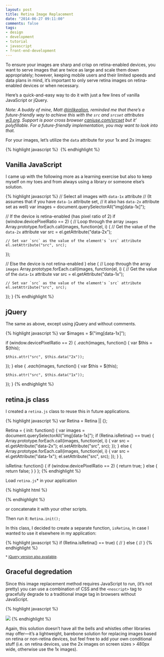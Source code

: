 ```yaml
---
layout: post
title: Retina Image Replacement
date: "2014-06-27 09:11:00"
comments: false
tags:
- design
- development
- tutorial
- javascript
- front-end-development
---
```


To ensure your images are sharp and crisp on retina-enabled devices, you want to serve images that are twice as large and scale them down appropriately; however, keeping mobile users and their limited speeds and data plans in mind, it’s important to only serve retina images on retina-enabled devices or when necessary.

Here’s a quick-and-easy way to do it with just a few lines of vanilla JavaScript or jQuery.

<!--more-->

*Note: A buddy of mine, Matt <a href="https://twitter.com/inlikealion" target="_blank">@inlikealion</a>, reminded me that there’s a future-friendly way to achieve this with the `src` and `srcset` attributes <a href="http://www.w3.org/html/wg/drafts/srcset/w3c-srcset/#additions-to-the-img-element" target="_blank">w3.org</a>. Support is poor cross browser <a href="http://caniuse.com/srcset" target="_blank">caniuse.com/srcset</a> but it’ polyfillable. For a future-friendly implementation, you may want to look into that.*

For your images, let’s utilize the `data` attribute for your 1x and 2x images:

{% highlight javascript %}
<img src=""
     data-1x="/images/photo.jpg"
     data-2x="/images/photo@2x.jpg">
{% endhighlight %}

## Vanilla JavaScript

I came up with the following more as a learning exercise but also to keep myself on my toes and from always using a library or someone else’s solution.

{% highlight javascript %}
// Select all images with `data-1x` attribute
// (It assumes that if you have `data-1x` attribute set,
//  it also has `data-2x` attribute set as well)
var images = document.querySelectorAll("img[data-1x]");
 
// If the device is retina-enabled (has pixel ratio of 2)
if (window.devicePixelRatio == 2) {
  // Loop through the array `images`
  Array.prototype.forEach.call(images, function(el, i) {
    // Get the value of the `data-2x` attribute
    var src = el.getAttribute("data-2x");
    
    // Set var `src` as the value of the element's `src` attribute
    el.setAttribute("src", src);
  });
 
// Else the device is not retina-enabled
} else {
  // Loop through the array `images`
  Array.prototype.forEach.call(images, function(el, i) {
    // Get the value of the `data-1x` attribute
    var src = el.getAttribute("data-1x");
 
    // Set var `src` as the value of the element's `src` attribute
    el.setAttribute("src", src);
  });
}
{% endhighlight %}

## jQuery

The same as above, except using jQuery and without comments.

{% highlight javascript %}
var $images = $("img[data-1x]");
 
if (window.devicePixelRatio == 2) {
  $.each($images, function() {
    var $this = $(this);
 
    $this.attr("src", $this.data("2x"));
  });
} else {
  $.each($images, function() {
    var $this = $(this);
 
    $this.attr("src", $this.data("1x"));
  });
}
{% endhighlight %}

## retina.js class

I created a `retina.js` class to reuse this in future applications.

{% highlight javascript %}
var Retina = Retina || {};
 
Retina = {
  init: function() {
    var images = document.querySelectorAll("img[data-1x]");
    if (Retina.isRetina() == true) {
      Array.prototype.forEach.call(images, function(el, i) {
        var src = el.getAttribute("data-2x");
        el.setAttribute("src", src);
      });
    } else {
      Array.prototype.forEach.call(images, function(el, i) {
        var src = el.getAttribute("data-1x");
        el.setAttribute("src", src);
      });
    }
  },
 
  isRetina: function() {
    if (window.devicePixelRatio == 2) {
      return true;
    } else {
      return false;
    }
  }
};
{% endhighlight %}

Load `retina.js`* in your application

{% highlight html %}
<script src="retina.js"></script>
{% endhighlight %}

or concatenate it with your other scripts.

Then run it: `Retina.init();`

In this class, I decided to create a separate function, `isRetina`, in case I wanted to use it elsewhere in my application:

{% highlight javascript %}
if (Retina.isRetina() == true) {
  //
} else {
  //
}
{% endhighlight %}

<small>* <a href="https://gist.github.com/jonsuh/25eecda57806ef0ee51f#file-retina-jquery-js" target="_blank">jQuery version also available</a>.</small>

## Graceful degredation

Since this image replacement method requires JavaScript to run, (it’s not pretty) you can use a combination of CSS and the `<noscript>` tag to gracefully degrade to a traditional image tag in browsers without JavaScript.

{% highlight javascript %}
<style>
  img.no-js {
    display: none;
  }
</style>
 
<img src=""
     data-1x="/images/photo.jpg"
     data-2x="/images/photo@2x.jpg"
     class="no-js">
<noscript>
  <img src="/images/photo.jpg">
</noscript>
{% endhighlight %}

Again, this solution doesn’t have all the bells and whistles other libraries may offer&mdash;it’s a lightweight, barebone solution for replacing images based on retina or non-retina devices, but feel free to add your own conditional stuff (i.e. on retina devices, use the 2x images on screen sizes > 480px wide, otherwise use the 1x images).
